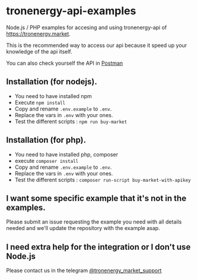 # tronenergy-api-examples
Node.js / PHP examples for accesing and using tronenergy-api of https://tronenergy.market.

This is the recommended way to access our api because it speed up your knowledge of the api itself.

You can also check yourself the API in [Postman](https://www.postman.com/tronenergy/workspace/tron-energy-market/collection/26095185-f45ab499-afda-4575-bb06-1162fdb453fd?ctx=documentation)

## Installation (for nodejs).

- You need to have installed npm
- Execute `npm install`
- Copy and rename `.env.example` to `.env`.
- Replace the vars in `.env` with your ones.
- Test the different scripts : `npm run buy-market`

## Installation (for php).

- You need to have installed php, composer
- execute `composer install`
- Copy and rename `.env.example` to `.env`.
- Replace the vars in `.env` with your ones.
- Test the different scripts : `composer run-script buy-market-with-apikey`

## I want some specific example that it's not in the examples.

Please submit an issue requesting the example you need with all details needed and we'll update the repository with the example asap.

## I need extra help for the integration or I don't use Node.js

Please contact us in the telegram [@tronenergy_market_support](https://t.me/tronenergy_market_support)
